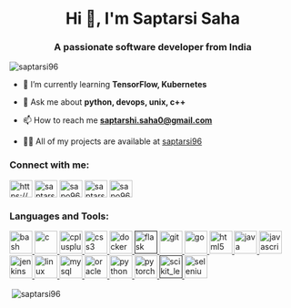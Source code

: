 <h1 align="center">Hi 👋, I'm Saptarsi Saha</h1>
<h3 align="center">A passionate software developer from India</h3>

<p align="left"> <img src="https://komarev.com/ghpvc/?username=saptarsi96&label=Profile%20views&color=0e75b6&style=flat" alt="saptarsi96" /> </p>

- 🌱 I’m currently learning **TensorFlow, Kubernetes**

- 💬 Ask me about **python, devops, unix, c++**

- 📫 How to reach me **saptarshi.saha0@gmail.com**


- 👨‍💻 All of my projects are available at [saptarsi96](https://github.com/saptarsi96)

<p align="left">
<h3 align="left">Connect with me:</h3>
<a href="https://linkedin.com/in/https://www.linkedin.com/in/saptarsi29/" target="blank"><img align="center" src="https://cdn.jsdelivr.net/npm/simple-icons@3.0.1/icons/linkedin.svg" alt="https://www.linkedin.com/in/saptarsi29/" height="30" width="40" /></a>
<a href="https://instagram.com/saptarsi_" target="blank"><img align="center" src="https://cdn.jsdelivr.net/npm/simple-icons@3.0.1/icons/instagram.svg" alt="saptarsi_" height="30" width="40" /></a>
<a href="https://www.codechef.com/users/sapo96" target="blank"><img align="center" src="https://cdn.jsdelivr.net/npm/simple-icons@3.1.0/icons/codechef.svg" alt="sapo96" height="30" width="40" /></a>
<a href="https://www.hackerrank.com/saptarsi_saha" target="blank"><img align="center" src="https://cdn.jsdelivr.net/npm/simple-icons@3.0.1/icons/hackerrank.svg" alt="saptarsi_saha" height="30" width="40" /></a>
<a href="https://www.leetcode.com/sapo96" target="blank"><img align="center" src="https://cdn.jsdelivr.net/npm/simple-icons@3.0.1/icons/leetcode.svg" alt="sapo96" height="30" width="40" /></a>
</p>

<h3 align="left">Languages and Tools:</h3>
<p align="left"> <a href="https://www.gnu.org/software/bash/" target="_blank"> <img src="https://www.vectorlogo.zone/logos/gnu_bash/gnu_bash-icon.svg" alt="bash" width="40" height="40"/> </a> <a href="https://www.cprogramming.com/" target="_blank"> <img src="https://devicons.github.io/devicon/devicon.git/icons/c/c-original.svg" alt="c" width="40" height="40"/> </a> <a href="https://www.w3schools.com/cpp/" target="_blank"> <img src="https://devicons.github.io/devicon/devicon.git/icons/cplusplus/cplusplus-original.svg" alt="cplusplus" width="40" height="40"/> </a> <a href="https://www.w3schools.com/css/" target="_blank"> <img src="https://devicons.github.io/devicon/devicon.git/icons/css3/css3-original-wordmark.svg" alt="css3" width="40" height="40"/> </a> <a href="https://www.docker.com/" target="_blank"> <img src="https://devicons.github.io/devicon/devicon.git/icons/docker/docker-original-wordmark.svg" alt="docker" width="40" height="40"/> </a> <a href="" target="_blank"> <img src="https://www.vectorlogo.zone/logos/pocoo_flask/pocoo_flask-icon.svg" alt="flask" width="40" height="40"/> </a> <a href="https://git-scm.com/" target="_blank"> <img src="https://www.vectorlogo.zone/logos/git-scm/git-scm-icon.svg" alt="git" width="40" height="40"/> </a> <a href="https://golang.org" target="_blank"> <img src="https://devicons.github.io/devicon/devicon.git/icons/go/go-original.svg" alt="go" width="40" height="40"/> </a> <a href="https://www.w3.org/html/" target="_blank"> <img src="https://devicons.github.io/devicon/devicon.git/icons/html5/html5-original-wordmark.svg" alt="html5" width="40" height="40"/> </a> <a href="https://www.java.com" target="_blank"> <img src="https://devicons.github.io/devicon/devicon.git/icons/java/java-original-wordmark.svg" alt="java" width="40" height="40"/> </a> <a href="https://developer.mozilla.org/en-US/docs/Web/JavaScript" target="_blank"> <img src="https://devicons.github.io/devicon/devicon.git/icons/javascript/javascript-original.svg" alt="javascript" width="40" height="40"/> </a> <a href="https://www.jenkins.io" target="_blank"> <img src="https://www.vectorlogo.zone/logos/jenkins/jenkins-icon.svg" alt="jenkins" width="40" height="40"/> </a> <a href="https://www.linux.org/" target="_blank"> <img src="https://devicons.github.io/devicon/devicon.git/icons/linux/linux-original.svg" alt="linux" width="40" height="40"/> </a> <a href="https://www.mysql.com/" target="_blank"> <img src="https://devicons.github.io/devicon/devicon.git/icons/mysql/mysql-original-wordmark.svg" alt="mysql" width="40" height="40"/> </a> <a href="https://www.oracle.com/" target="_blank"> <img src="https://devicons.github.io/devicon/devicon.git/icons/oracle/oracle-original.svg" alt="oracle" width="40" height="40"/> </a> <a href="https://www.python.org" target="_blank"> <img src="https://devicons.github.io/devicon/devicon.git/icons/python/python-original.svg" alt="python" width="40" height="40"/> </a> <a href="https://pytorch.org/" target="_blank"> <img src="https://www.vectorlogo.zone/logos/pytorch/pytorch-icon.svg" alt="pytorch" width="40" height="40"/> </a> <a href="" target="_blank"> <img src="https://upload.wikimedia.org/wikipedia/commons/0/05/Scikit_learn_logo_small.svg" alt="scikit_learn" width="40" height="40"/> </a> <a href="https://www.selenium.dev" target="_blank"> <img src="https://raw.githubusercontent.com/detain/svg-logos/780f25886640cef088af994181646db2f6b1a3f8/svg/selenium-logo.svg" alt="selenium" width="40" height="40"/> </a> </p>

<p>&nbsp;<img align="center" src="https://github-readme-stats.vercel.app/api?username=saptarsi96&show_icons=true" alt="saptarsi96" /></p>
